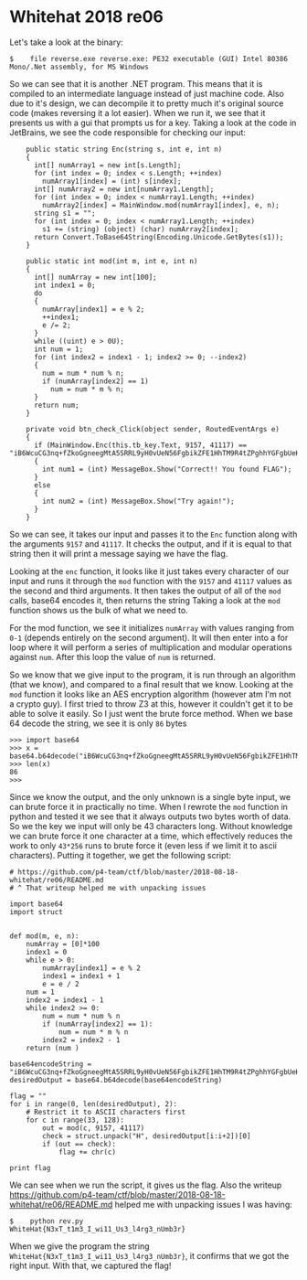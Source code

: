 # Whitehat 2018 re06

Let's take a look at the binary:

```
$    file reverse.exe reverse.exe: PE32 executable (GUI) Intel 80386 Mono/.Net assembly, for MS Windows
```

So we can see that it is another .NET program. This means that it is compiled to an intermediate language instead of just machine code. Also due to it's design, we can decompile it to pretty much it's original source code (makes reversing it a lot easier). When we run it, we see that it presents us with a gui that prompts us for a key. Taking a look at the code in JetBrains, we see the code responsible for checking our input:

```
    public static string Enc(string s, int e, int n)
    {
      int[] numArray1 = new int[s.Length];
      for (int index = 0; index < s.Length; ++index)
        numArray1[index] = (int) s[index];
      int[] numArray2 = new int[numArray1.Length];
      for (int index = 0; index < numArray1.Length; ++index)
        numArray2[index] = MainWindow.mod(numArray1[index], e, n);
      string s1 = "";
      for (int index = 0; index < numArray1.Length; ++index)
        s1 += (string) (object) (char) numArray2[index];
      return Convert.ToBase64String(Encoding.Unicode.GetBytes(s1));
    }

    public static int mod(int m, int e, int n)
    {
      int[] numArray = new int[100];
      int index1 = 0;
      do
      {
        numArray[index1] = e % 2;
        ++index1;
        e /= 2;
      }
      while ((uint) e > 0U);
      int num = 1;
      for (int index2 = index1 - 1; index2 >= 0; --index2)
      {
        num = num * num % n;
        if (numArray[index2] == 1)
          num = num * m % n;
      }
      return num;
    }

    private void btn_check_Click(object sender, RoutedEventArgs e)
    {
      if (MainWindow.Enc(this.tb_key.Text, 9157, 41117) == "iB6WcuCG3nq+fZkoGgneegMtA5SRRL9yH0vUeN56FgbikZFE1HhTM9R4tZPghhYGFgbUeHB4tEKRRNR4Ymu0OwljQwmRRNR4jWBweOKRRyCRRAljLGQ=")
      {
        int num1 = (int) MessageBox.Show("Correct!! You found FLAG");
      }
      else
      {
        int num2 = (int) MessageBox.Show("Try again!");
      }
    }
```

So we can see, it takes our input and passes it to the `Enc` function along with the arguments `9157` and `41117`. It checks the output, and if it is equal to that string then it will print a message saying we have the flag.

Looking at the `enc` function, it looks like it just takes every character of our input and runs it through the `mod` function with the `9157` and `41117` values as the second and third arguments. It then takes the output of all of the `mod` calls, base64 encodes it, then returns the string Taking a look at the `mod` function shows us the bulk of what we need to.

For the mod function, we see it initializes `numArray` with values ranging from `0-1` (depends entirely on the second argument). It will then enter into a for loop where it will perform a series of multiplication and modular operations against `num`. After this loop the value of `num` is returned.

So we know that we give input to the program, it is run through an algorithm (that we know), and compared to a final result that we know. Looking at the `mod` function it looks like an AES encryption algorithm (however atm I'm not a crypto guy). I first tried to throw Z3 at this, however it couldn't get it to be able to solve it easily. So I just went the brute force method. When we base 64 decode the string, we see it is only `86` bytes

```
>>> import base64
>>> x = base64.b64decode("iB6WcuCG3nq+fZkoGgneegMtA5SRRL9yH0vUeN56FgbikZFE1HhTM9R4tZPghhYGFgbUeHB4tEKRRNR4Ymu0OwljQwmRRNR4jWBweOKRRyCRRAljLGQ=")
>>> len(x)
86
>>>
```
Since we know the output, and the only unknown is a single byte input, we can brute force it in practically no time. When I rewrote the `mod` function in python and tested it we see that it always outputs two bytes worth of data. So we the key we input will only be 43 characters long. Without knowledge we can brute force it one character at a time, which effectively reduces the work to only `43*256` runs to brute force it (even less if we limit it to ascii characters). Putting it together, we get the following script:

```
# https://github.com/p4-team/ctf/blob/master/2018-08-18-whitehat/re06/README.md
# ^ That writeup helped me with unpacking issues

import base64
import struct


def mod(m, e, n):
    numArray = [0]*100
    index1 = 0
    while e > 0:
        numArray[index1] = e % 2
        index1 = index1 + 1
        e = e / 2
    num = 1
    index2 = index1 - 1
    while index2 >= 0:
        num = num * num % n
        if (numArray[index2] == 1):
            num = num * m % n
        index2 = index2 - 1
    return (num )

base64encodeString = "iB6WcuCG3nq+fZkoGgneegMtA5SRRL9yH0vUeN56FgbikZFE1HhTM9R4tZPghhYGFgbUeHB4tEKRRNR4Ymu0OwljQwmRRNR4jWBweOKRRyCRRAljLGQ="
desiredOutput = base64.b64decode(base64encodeString)

flag = ""
for i in range(0, len(desiredOutput), 2):
    # Restrict it to ASCII characters first
    for c in range(33, 128):
        out = mod(c, 9157, 41117)
        check = struct.unpack("H", desiredOutput[i:i+2])[0]
        if (out == check):
            flag += chr(c)

print flag
```

We can see when we run the script, it gives us the flag. Also the writeup https://github.com/p4-team/ctf/blob/master/2018-08-18-whitehat/re06/README.md helped me with unpacking issues I was having:

```
$    python rev.py
WhiteHat{N3xT_t1m3_I_wi11_Us3_l4rg3_nUmb3r}
```

When we give the program the string `WhiteHat{N3xT_t1m3_I_wi11_Us3_l4rg3_nUmb3r}`, it confirms that we got the right input. With that, we captured the flag!
